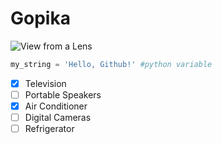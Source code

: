 # Gopika

![View from a Lens](https://imgv3.fotor.com/images/blog-richtext-image/part-blurry-image.jpg)

```python
my_string = 'Hello, Github!' #python variable
```

- [x] Television
- [ ] Portable Speakers
- [x] Air Conditioner
- [ ] Digital Cameras
- [ ] Refrigerator
